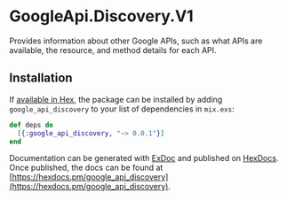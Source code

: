 # GoogleApi.Discovery.V1

Provides information about other Google APIs, such as what APIs are available, the resource, and method details for each API.

## Installation

If [available in Hex](https://hex.pm/docs/publish), the package can be installed
by adding `google_api_discovery` to your list of dependencies in `mix.exs`:

```elixir
def deps do
  [{:google_api_discovery, "~> 0.0.1"}]
end
```

Documentation can be generated with [ExDoc](https://github.com/elixir-lang/ex_doc)
and published on [HexDocs](https://hexdocs.pm). Once published, the docs can
be found at [https://hexdocs.pm/google_api_discovery](https://hexdocs.pm/google_api_discovery).
